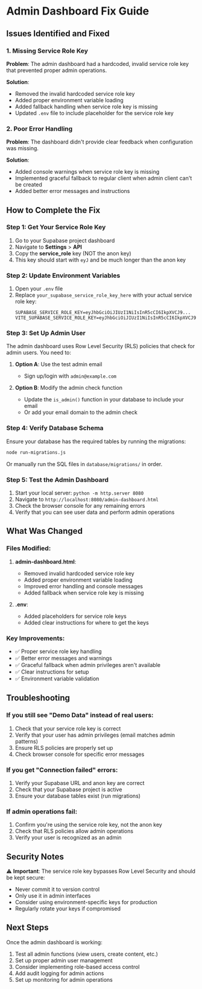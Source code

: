 # Admin Dashboard Fix Guide

## Issues Identified and Fixed

### 1. Missing Service Role Key
**Problem**: The admin dashboard had a hardcoded, invalid service role key that prevented proper admin operations.

**Solution**: 
- Removed the invalid hardcoded service role key
- Added proper environment variable loading
- Added fallback handling when service role key is missing
- Updated `.env` file to include placeholder for the service role key

### 2. Poor Error Handling
**Problem**: The dashboard didn't provide clear feedback when configuration was missing.

**Solution**:
- Added console warnings when service role key is missing
- Implemented graceful fallback to regular client when admin client can't be created
- Added better error messages and instructions

## How to Complete the Fix

### Step 1: Get Your Service Role Key
1. Go to your Supabase project dashboard
2. Navigate to **Settings** > **API**
3. Copy the **service_role** key (NOT the anon key)
4. This key should start with `eyJ` and be much longer than the anon key

### Step 2: Update Environment Variables
1. Open your `.env` file
2. Replace `your_supabase_service_role_key_here` with your actual service role key:
   ```
   SUPABASE_SERVICE_ROLE_KEY=eyJhbGciOiJIUzI1NiIsInR5cCI6IkpXVCJ9...
   VITE_SUPABASE_SERVICE_ROLE_KEY=eyJhbGciOiJIUzI1NiIsInR5cCI6IkpXVCJ9...
   ```

### Step 3: Set Up Admin User
The admin dashboard uses Row Level Security (RLS) policies that check for admin users. You need to:

1. **Option A**: Use the test admin email
   - Sign up/login with `admin@example.com`

2. **Option B**: Modify the admin check function
   - Update the `is_admin()` function in your database to include your email
   - Or add your email domain to the admin check

### Step 4: Verify Database Schema
Ensure your database has the required tables by running the migrations:

```bash
node run-migrations.js
```

Or manually run the SQL files in `database/migrations/` in order.

### Step 5: Test the Admin Dashboard
1. Start your local server: `python -m http.server 8080`
2. Navigate to `http://localhost:8080/admin-dashboard.html`
3. Check the browser console for any remaining errors
4. Verify that you can see user data and perform admin operations

## What Was Changed

### Files Modified:
1. **admin-dashboard.html**:
   - Removed invalid hardcoded service role key
   - Added proper environment variable loading
   - Improved error handling and console messages
   - Added fallback when service role key is missing

2. **.env**:
   - Added placeholders for service role keys
   - Added clear instructions for where to get the keys

### Key Improvements:
- ✅ Proper service role key handling
- ✅ Better error messages and warnings
- ✅ Graceful fallback when admin privileges aren't available
- ✅ Clear instructions for setup
- ✅ Environment variable validation

## Troubleshooting

### If you still see "Demo Data" instead of real users:
1. Check that your service role key is correct
2. Verify that your user has admin privileges (email matches admin patterns)
3. Ensure RLS policies are properly set up
4. Check browser console for specific error messages

### If you get "Connection failed" errors:
1. Verify your Supabase URL and anon key are correct
2. Check that your Supabase project is active
3. Ensure your database tables exist (run migrations)

### If admin operations fail:
1. Confirm you're using the service role key, not the anon key
2. Check that RLS policies allow admin operations
3. Verify your user is recognized as an admin

## Security Notes

⚠️ **Important**: The service role key bypasses Row Level Security and should be kept secure:
- Never commit it to version control
- Only use it in admin interfaces
- Consider using environment-specific keys for production
- Regularly rotate your keys if compromised

## Next Steps

Once the admin dashboard is working:
1. Test all admin functions (view users, create content, etc.)
2. Set up proper admin user management
3. Consider implementing role-based access control
4. Add audit logging for admin actions
5. Set up monitoring for admin operations